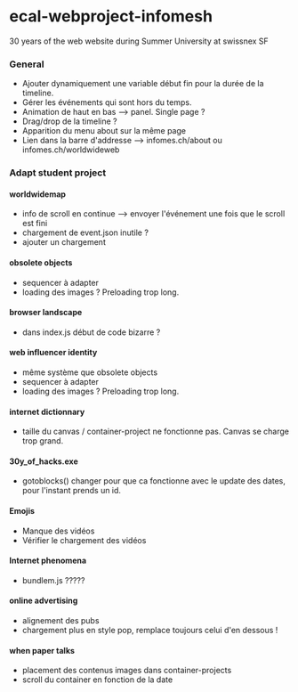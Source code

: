 # ecal-webproject-infomesh
30 years of the web website during Summer University at swissnex SF

### General
- Ajouter dynamiquement une variable début fin pour la durée de la timeline.
- Gérer les événements qui sont hors du temps. 
- Animation de haut en bas --> panel. Single page ?
- Drag/drop de la timeline ?
- Apparition du menu about sur la même page
- Lien dans la barre d'addresse --> infomes.ch/about  ou infomes.ch/worldwideweb

### Adapt student project
#### worldwidemap
- info de scroll en continue --> envoyer l'événement une fois que le scroll est fini
- chargement de event.json inutile ?
- ajouter un chargement

#### obsolete objects
- sequencer à adapter
- loading des images ? Preloading trop long.

#### browser landscape
- dans index.js début de code bizarre ?

#### web influencer identity
- même système que obsolete objects
- sequencer à adapter
- loading des images ? Preloading trop long.

#### internet dictionnary
- taille du canvas / container-project ne fonctionne pas. Canvas se charge trop grand. 

#### 30y_of_hacks.exe
- gotoblocks() changer pour que ca fonctionne avec le update des dates, pour l'instant prends un id.

#### Emojis
- Manque des vidéos
- Vérifier le chargement des vidéos

#### Internet phenomena 
- bundlem.js ?????

#### online advertising
- alignement des pubs
- chargement plus en style pop, remplace toujours celui d'en dessous !

#### when paper talks
- placement des contenus images dans container-projects
- scroll du container en fonction de la date









